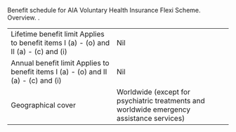 Benefit schedule for AIA Voluntary Health Insurance Flexi Scheme. Overview. . 

<table>
<tr>
<td>Lifetime benefit limit Applies to benefit items I (a) - (o) and II (a) - (c) and (i)</td>
<td>Nil</td>
</tr>
<tr>
<td>Annual benefit limit Applies to benefit items I (a) - (o) and II (a) - (c) and (i)</td>
<td>Nil</td>
</tr>
<tr>
<td>Geographical cover</td>
<td>Worldwide (except for psychiatric treatments and worldwide emergency assistance services)</td>
</tr>
</table>